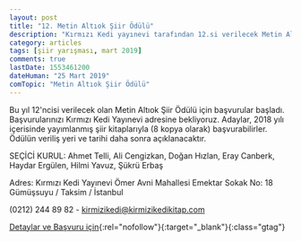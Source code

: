 ```yaml
---
layout: post
title: "12. Metin Altıok Şiir Ödülü"
description: "Kırmızı Kedi yayınevi tarafından 12.si verilecek Metin Altıok şiir ödülü edebiyat yarışmasıdır."
category: articles
tags: [şiir yarışması, mart 2019]
comments: true
lastDate: 1553461200
dateHuman: "25 Mart 2019"
comTopic: "Metin Altıok Şiir Ödülü"
---
```


Bu yıl 12'ncisi verilecek olan Metin Altıok Şiir Ödülü için başvurular başladı.
Başvurularınızı Kırmızı Kedi Yayınevi adresine bekliyoruz.
Adaylar,  2018 yılı içerisinde yayımlanmış şiir kitaplarıyla (8 kopya olarak) başvurabilirler.
Ödülün veriliş yeri ve tarihi daha sonra açıklanacaktır.

SEÇİCİ KURUL:
Ahmet Telli, Ali Cengizkan, Doğan Hızlan, Eray Canberk, Haydar Ergülen, Hilmi Yavuz, Şükrü Erbaş

Adres:
Kırmızı Kedi Yayınevi
Ömer Avni Mahallesi Emektar Sokak No: 18 Gümüşsuyu / Taksim / İstanbul

(0212) 244 89 82 - kirmizikedi@kirmizikedikitap.com

[Detaylar ve Başvuru için](https://www.kirmizikedi.com/haberler?utm_source=edebiyatyarismalari.com&utm_medium=affiliate&utm_campaign=cpc){:rel="nofollow"}{:target="_blank"}{:class="gtag"}